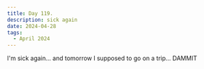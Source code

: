 ```yaml
---
title: Day 119.
description: sick again
date: 2024-04-28
tags: 
  - April 2024
---
```


I'm sick again... and tomorrow I supposed to go on a trip... DAMMIT